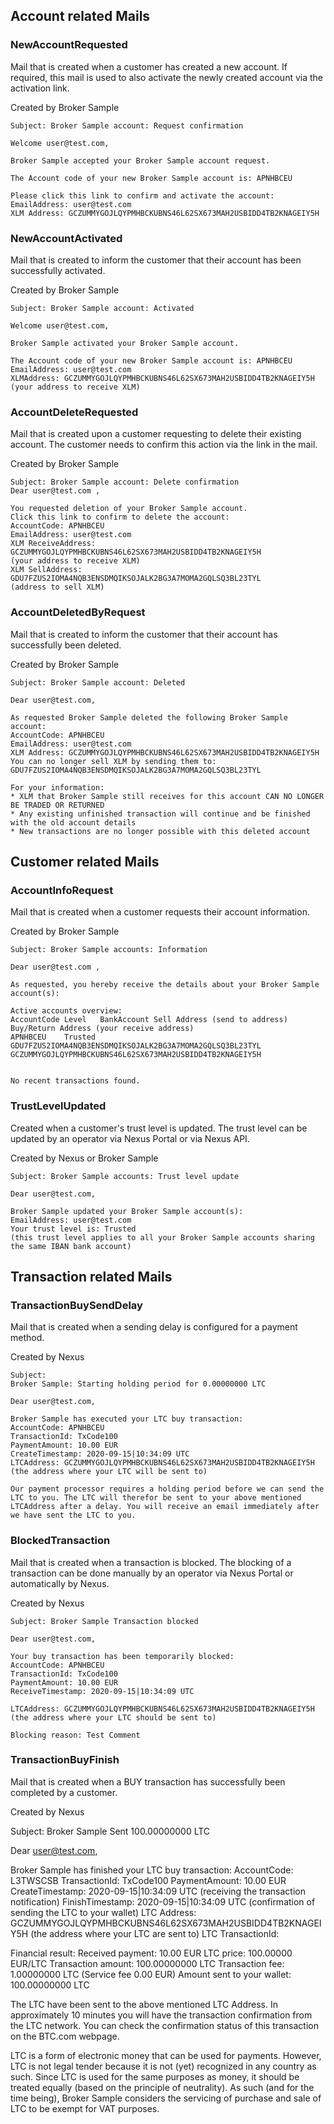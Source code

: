 
## Account related Mails

### NewAccountRequested
Mail that is created when a customer has created a new account. If required, this mail is used to also activate the newly created account via the activation link.

Created by Broker Sample

```
Subject: Broker Sample account: Request confirmation

Welcome user@test.com,

Broker Sample accepted your Broker Sample account request.

The Account code of your new Broker Sample account is: APNHBCEU

Please click this link to confirm and activate the account:
EmailAddress: user@test.com
XLM Address: GCZUMMYGOJLQYPMHBCKUBNS46L62SX673MAH2USBIDD4TB2KNAGEIY5H
```

### NewAccountActivated
Mail that is created to inform the customer that their account has been successfully activated.

Created by Broker Sample

```
Subject: Broker Sample account: Activated

Welcome user@test.com,

Broker Sample activated your Broker Sample account.

The Account code of your new Broker Sample account is: APNHBCEU
EmailAddress: user@test.com 
XLMAddress: GCZUMMYGOJLQYPMHBCKUBNS46L62SX673MAH2USBIDD4TB2KNAGEIY5H 
(your address to receive XLM)
```

### AccountDeleteRequested

Mail that is created upon a customer requesting to delete their existing account. The customer needs to confirm this action via the link in the mail.

Created by Broker Sample

```
Subject: Broker Sample account: Delete confirmation
Dear user@test.com ,

You requested deletion of your Broker Sample account.
Click this link to confirm to delete the account:
AccountCode: APNHBCEU 
EmailAddress: user@test.com 
XLM ReceiveAddress: GCZUMMYGOJLQYPMHBCKUBNS46L62SX673MAH2USBIDD4TB2KNAGEIY5H 
(your address to receive XLM)
XLM SellAddress: GDU7FZUS2IOMA4NQB3ENSDMQIKSOJALK2BG3A7MOMA2GQLSQ3BL23TYL 
(address to sell XLM)
```

### AccountDeletedByRequest
Mail that is created to inform the customer that their account has successfully been deleted.

Created by Broker Sample

```
Subject: Broker Sample account: Deleted

Dear user@test.com,

As requested Broker Sample deleted the following Broker Sample account:
AccountCode: APNHBCEU
EmailAddress: user@test.com 
XLM Address: GCZUMMYGOJLQYPMHBCKUBNS46L62SX673MAH2USBIDD4TB2KNAGEIY5H
You can no longer sell XLM by sending them to: GDU7FZUS2IOMA4NQB3ENSDMQIKSOJALK2BG3A7MOMA2GQLSQ3BL23TYL

For your information:
* XLM that Broker Sample still receives for this account CAN NO LONGER BE TRADED OR RETURNED
* Any existing unfinished transaction will continue and be finished with the old account details
* New transactions are no longer possible with this deleted account
```
## Customer related Mails

### AccountInfoRequest
Mail that is created when a customer requests their account information.

Created by Broker Sample

```
Subject: Broker Sample accounts: Information

Dear user@test.com ,

As requested, you hereby receive the details about your Broker Sample account(s):

Active accounts overview:
AccountCode	Level	BankAccount	Sell Address (send to address)	Buy/Return Address (your receive address)
APNHBCEU	Trusted		GDU7FZUS2IOMA4NQB3ENSDMQIKSOJALK2BG3A7MOMA2GQLSQ3BL23TYL	GCZUMMYGOJLQYPMHBCKUBNS46L62SX673MAH2USBIDD4TB2KNAGEIY5H


No recent transactions found.

```
### TrustLevelUpdated
Created when a customer's trust level is updated. The trust level can be updated by an operator via Nexus Portal or via Nexus API.

Created by Nexus or Broker Sample
```
Subject: Broker Sample accounts: Trust level update

Dear user@test.com,

Broker Sample updated your Broker Sample account(s):
EmailAddress: user@test.com 
Your trust level is: Trusted 
(this trust level applies to all your Broker Sample accounts sharing the same IBAN bank account)
```

## Transaction related Mails

### TransactionBuySendDelay
Mail that is created when a sending delay is configured for a payment method. 

Created by Nexus

```
Subject: 
Broker Sample: Starting holding period for 0.00000000 LTC

Dear user@test.com,

Broker Sample has executed your LTC buy transaction:
AccountCode: APNHBCEU
TransactionId: TxCode100 
PaymentAmount: 10.00 EUR
CreateTimestamp: 2020-09-15|10:34:09 UTC
LTCAddress: GCZUMMYGOJLQYPMHBCKUBNS46L62SX673MAH2USBIDD4TB2KNAGEIY5H (the address where your LTC will be sent to)

Our payment processor requires a holding period before we can send the LTC to you. The LTC will therefor be sent to your above mentioned LTCAddress after a delay. You will receive an email immediately after we have sent the LTC to you.
```

### BlockedTransaction
Mail that is created when a transaction is blocked. The blocking of a transaction can be done manually by an operator via Nexus Portal or automatically by Nexus.

Created by Nexus

```
Subject: Broker Sample Transaction blocked

Dear user@test.com,

Your buy transaction has been temporarily blocked:
AccountCode: APNHBCEU
TransactionId: TxCode100
PaymentAmount: 10.00 EUR
ReceiveTimestamp: 2020-09-15|10:34:09 UTC 

LTCAddress: GCZUMMYGOJLQYPMHBCKUBNS46L62SX673MAH2USBIDD4TB2KNAGEIY5H
(the address where your LTC should be sent to)

Blocking reason: Test Comment
```

### TransactionBuyFinish
Mail that is created when a BUY transaction has successfully been completed by a customer.

Created by Nexus

Subject: Broker Sample Sent 100.00000000 LTC

Dear user@test.com,

Broker Sample has finished your LTC buy transaction:
AccountCode: L3TWSCSB
TransactionId: TxCode100
PaymentAmount: 10.00 EUR
CreateTimestamp: 2020-09-15|10:34:09 UTC 
(receiving the transaction notification)
FinishTimestamp: 2020-09-15|10:34:09 UTC
(confirmation of sending the LTC to your wallet)
LTC Address: GCZUMMYGOJLQYPMHBCKUBNS46L62SX673MAH2USBIDD4TB2KNAGEIY5H
(the address where your LTC are sent to)
LTC TransactionId:

Financial result:
Received payment: 10.00 EUR
LTC price: 100.00000 EUR/LTC
Transaction amount: 100.00000000 LTC
Transaction fee: 1.00000000 LTC (Service fee 0.00 EUR)
Amount sent to your wallet: 100.00000000 LTC

The LTC have been sent to the above mentioned LTC Address. In approximately 10 minutes you will have the transaction confirmation from the LTC network. You can check the confirmation status of this transaction on the BTC.com webpage.


LTC is a form of electronic money that can be used for payments. However, LTC is not legal tender because it is not (yet) recognized in any country as such. Since LTC is used for the same purposes as money, it should be treated equally (based on the principle of neutrality). As such (and for the time being), Broker Sample considers the servicing of purchase and sale of LTC to be exempt for VAT purposes.
```